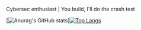 Cybersec enthusiast | You build, I'll do the crash test
<!--stats card--->
[![Anurag's GitHub stats](https://github-readme-stats.vercel.app/api?username=otienobrax&show_icons=true&theme=tokyonight)][![Top Langs](https://github-readme-stats.vercel.app/api/top-langs/?username=otienobrax&theme=tokyonight&layout=compact)](https://github.com/anuraghazra/github-readme-stats)
<!---
otienobrax/otienobrax is a ✨ special ✨ repository because its `README.md` (this file) appears on your GitHub profile.
You can click the Preview link to take a look at your changes.
--->
